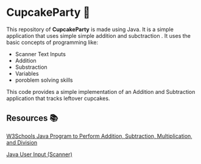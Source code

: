 # CupcakeParty 🧁

This repository of __CupcakeParty__ is made using Java. It is a simple application that uses simple simple addition and subctraction . It uses the basic concepts of programming like:
- Scanner Text Inputs
- Addition
- Substraction
- Variables
- poroblem solving skills

This code provides a simple implementation of an Addition and Subtraction application that tracks leftover cupcakes.

 
## Resources 📚

[W3Schools Java Program to Perform Addition, Subtraction, Multiplication, and Division](https://www.w3schools.in/java/examples/addition-subtraction-multiplication-division)

[Java User Input (Scanner)](https://www.w3schools.com/java/java_user_input.asp)
